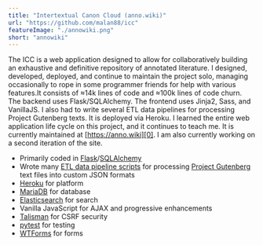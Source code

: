 ```yaml
---
title: "Intertextual Canon Cloud (anno.wiki)"
url: "https://github.com/malan88/icc"
featureImage: "./annowiki.png"
short: "annowiki"
---
```

The ICC is a web application designed to allow for collaboratively building an
exhaustive and definitive repository of annotated literature. I designed,
developed, deployed, and continue to maintain the project solo, managing
occasionally to rope in some programmer friends for help with various
features.It consists of ≈14k lines of code and ≈100k lines of code churn. The
backend uses Flask/SQLAlchemy. The frontend uses Jinja2, Sass, and VanillaJS. I
also had to write several ETL data pipelines for processing Project Gutenberg
texts. It is deployed via Heroku. I learned the entire web application life
cycle on this project, and it continues to teach me. It is currently maintained
at [https://anno.wiki][0]. I am also currently working on a second iteration of
the site.

- Primarily coded in [Flask][1]/[SQLAlchemy][2]
- Wrote many [ETL data pipeline scripts][3] for processing [Project
  Gutenberg][4] text files into custom JSON formats
- [Heroku][5] for platform
- [MariaDB][6] for database
- [Elasticsearch][7] for search
- Vanilla JavaScript for AJAX and progressive enhancements
- [Talisman][8] for CSRF security
- [pytest][9] for testing
- [WTForms][10] for forms


[0]: https://anno.wiki
[1]: https://flask.palletsprojects.com/en/1.1.x/
[2]: https://www.sqlalchemy.org/
[3]: https://github.com/malan88/texts/tree/master/processor
[4]: http://www.gutenberg.org/
[5]: https://www.heroku.com/
[6]: https://mariadb.org/
[7]: https://www.elastic.co/
[8]: https://github.com/GoogleCloudPlatform/flask-talisman
[9]: https://docs.pytest.org/en/latest/
[10]: https://wtforms.readthedocs.io/
